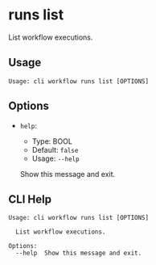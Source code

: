 
# runs list

List workflow executions.

## Usage

```
Usage: cli workflow runs list [OPTIONS]
```

## Options
* `help`:
  * Type: BOOL
  * Default: `false`
  * Usage: `--help`

  Show this message and exit.



## CLI Help

```
Usage: cli workflow runs list [OPTIONS]

  List workflow executions.

Options:
  --help  Show this message and exit.
```
